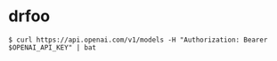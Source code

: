 # drfoo

```
$ curl https://api.openai.com/v1/models -H "Authorization: Bearer $OPENAI_API_KEY" | bat
```
